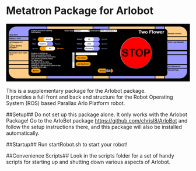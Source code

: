 Metatron Package for Arlobot
============================

![Alt text](/screenshots/robotControlPanel.png?raw=true "Control Panel")

This is a supplementary package for the Arlobot package.  
It provides a full front and back end structure for the Robot Operating System (ROS) based Parallax Arlo Platform robot.

##Setup##
Do not set up this package alone. It only works with the Arlobot Package!
Go to the ArloBot package https://github.com/chrisl8/ArloBot and follow the setup instructions there, and this package will also be installed automatically.

##Startup##
Run startRobot.sh to start your robot!

##Convenience Scripts##
Look in the scripts folder for a set of handy scripts for starting up and shutting down various aspects of Arlobot.
